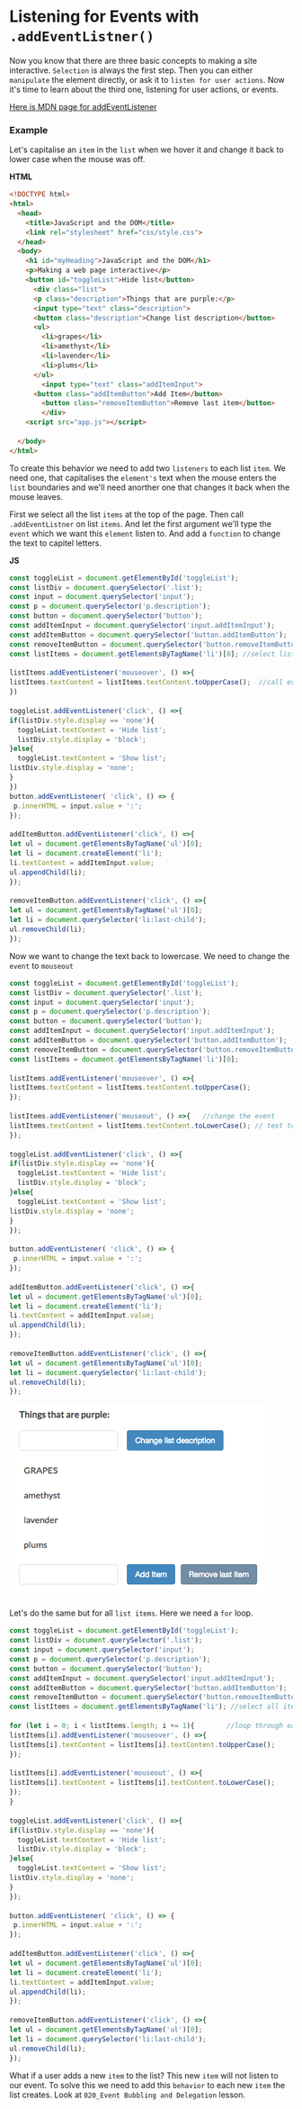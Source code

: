 # Listening for Events with `.addEventListner()`

Now you know that there are three basic concepts to making a site interactive. `Selection` is always the first step. Then you can either `manipulate` the element directly, or ask it to `listen for user actions`. Now it's time to learn about the third one, listening for user actions, or events.

[Here is MDN page for addEventListener](https://developer.mozilla.org/en-US/docs/Web/API/EventTarget/addEventListener)

### Example

Let's capitalise an `item` in the `list` when we hover it and change it back to lower case when the mouse was off. 

**HTML**
```html
<!DOCTYPE html>
<html>
  <head>
    <title>JavaScript and the DOM</title>
    <link rel="stylesheet" href="css/style.css">
  </head>
  <body>
    <h1 id="myHeading">JavaScript and the DOM</h1>
    <p>Making a web page interactive</p> 
    <button id="toggleList">Hide list</button>
      <div class="list">
      <p class="description">Things that are purple:</p>
      <input type="text" class="description"> 
      <button class="description">Change list description</button>
      <ul>
        <li>grapes</li>
        <li>amethyst</li>
        <li>lavender</li>
        <li>plums</li>
      </ul>
        <input type="text" class="addItemInput"> 
      <button class="addItemButton">Add Item</button>
        <button class="removeItemButton">Remove last item</button>
        </div>
    <script src="app.js"></script>
   
  </body>
</html>
```
To create this behavior we need to add two `listeners` to each list `item`. We need one, that capitalises the `element's` text when the mouse enters the `list` boundaries and we'll need anorther one that changes it back when the mouse leaves. 

First we select all the list `items` at the top of the page. Then call `.addEventListner` on list `items`. And let the first argument we'll type the `event` which we want this `element` listen to. And add a `function` to change the text to capitel letters. 

**JS**

```js
const toggleList = document.getElementById('toggleList');
const listDiv = document.querySelector('.list');
const input = document.querySelector('input');
const p = document.querySelector('p.description');
const button = document.querySelector('button');
const addItemInput = document.querySelector('input.addItemInput');
const addItemButton = document.querySelector('button.addItemButton');
const removeItemButton = document.querySelector('button.removeItemButton');
const listItems = document.getElementsByTagName('li')[0]; //select list item

listItems.addEventListener('mouseover', () =>{
listItems.textContent = listItems.textContent.toUpperCase();  //call eventListener and use a function           
})

toggleList.addEventListener('click', () =>{
if(listDiv.style.display == 'none'){
  toggleList.textContent = 'Hide list';
  listDiv.style.display = 'block';
}else{
  toggleList.textContent = 'Show list';
listDiv.style.display = 'none';
}
})
button.addEventListener( 'click', () => {
 p.innerHTML = input.value + ':';                      
});

addItemButton.addEventListener('click', () =>{
let ul = document.getElementsByTagName('ul')[0];                               
let li = document.createElement('li'); 
li.textContent = addItemInput.value;
ul.appendChild(li);
});

removeItemButton.addEventListener('click', () =>{
let ul = document.getElementsByTagName('ul')[0];                               
let li = document.querySelector('li:last-child'); 
ul.removeChild(li);
});
```
Now we want to change the text back to lowercase. We need to change the `event` to `mouseout` 

```js
const toggleList = document.getElementById('toggleList');
const listDiv = document.querySelector('.list');
const input = document.querySelector('input');
const p = document.querySelector('p.description');
const button = document.querySelector('button');
const addItemInput = document.querySelector('input.addItemInput');
const addItemButton = document.querySelector('button.addItemButton');
const removeItemButton = document.querySelector('button.removeItemButton');
const listItems = document.getElementsByTagName('li')[0];

listItems.addEventListener('mouseover', () =>{
listItems.textContent = listItems.textContent.toUpperCase();
});

listItems.addEventListener('mouseout', () =>{   //change the event
listItems.textContent = listItems.textContent.toLowerCase(); // text to lowercase
});

toggleList.addEventListener('click', () =>{
if(listDiv.style.display == 'none'){
  toggleList.textContent = 'Hide list';
  listDiv.style.display = 'block';
}else{
  toggleList.textContent = 'Show list';
listDiv.style.display = 'none';
}
});

button.addEventListener( 'click', () => {
 p.innerHTML = input.value + ':';                      
});

addItemButton.addEventListener('click', () =>{
let ul = document.getElementsByTagName('ul')[0];                               
let li = document.createElement('li'); 
li.textContent = addItemInput.value;
ul.appendChild(li);
});

removeItemButton.addEventListener('click', () =>{
let ul = document.getElementsByTagName('ul')[0];                               
let li = document.querySelector('li:last-child'); 
ul.removeChild(li);
});
```
![event-listener](../event-listener.png)

Let's do the same but for all `list items`. Here we need a `for` loop. 

```js
const toggleList = document.getElementById('toggleList');
const listDiv = document.querySelector('.list');
const input = document.querySelector('input');
const p = document.querySelector('p.description');
const button = document.querySelector('button');
const addItemInput = document.querySelector('input.addItemInput');
const addItemButton = document.querySelector('button.addItemButton');
const removeItemButton = document.querySelector('button.removeItemButton');
const listItems = document.getElementsByTagName('li'); //select all items

for (let i = 0; i < listItems.length; i += 1){        //loop through each item
listItems[i].addEventListener('mouseover', () =>{
listItems[i].textContent = listItems[i].textContent.toUpperCase();
});

listItems[i].addEventListener('mouseout', () =>{
listItems[i].textContent = listItems[i].textContent.toLowerCase(); 
});
}

toggleList.addEventListener('click', () =>{
if(listDiv.style.display == 'none'){
  toggleList.textContent = 'Hide list';
  listDiv.style.display = 'block';
}else{
  toggleList.textContent = 'Show list';
listDiv.style.display = 'none';
}
});

button.addEventListener( 'click', () => {
 p.innerHTML = input.value + ':';                      
});

addItemButton.addEventListener('click', () =>{
let ul = document.getElementsByTagName('ul')[0];                               
let li = document.createElement('li'); 
li.textContent = addItemInput.value;
ul.appendChild(li);
});

removeItemButton.addEventListener('click', () =>{
let ul = document.getElementsByTagName('ul')[0];                               
let li = document.querySelector('li:last-child'); 
ul.removeChild(li);
});
```
What if a user adds a new `item` to the list? This new `item` will not listen to our event. To solve this we need to add this `behavior` to each new `item` the list creates. 
Look at `020_Event Bubbling and Delegation` lesson. 




